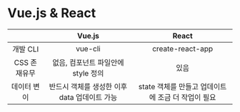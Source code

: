 # Vue.js & React

||Vue.js|React|
|:---:|:---:|:---:|
|개발 CLI|vue-cli|create-react-app|
|CSS 존재유무|없음, 컴포넌트 파일안에 style 정의|있음|
|데이터 변이|반드시 객체를 생성한 이후 data 업데이트 가능|state 객체를 만들고 업데이트에 조금 더 작업이 필요|